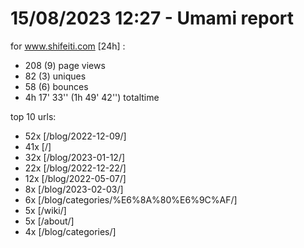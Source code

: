 # 15/08/2023 12:27 - Umami report
for www.shifeiti.com [24h] :

 - 208 (9) page views
 - 82 (3) uniques
 - 58 (6) bounces
 - 4h 17' 33'' (1h 49' 42'') totaltime


top 10 urls:
 - 52x [/blog/2022-12-09/]
 - 41x [/]
 - 32x [/blog/2023-01-12/]
 - 22x [/blog/2022-12-22/]
 - 12x [/blog/2022-05-07/]
 - 8x [/blog/2023-02-03/]
 - 6x [/blog/categories/%E6%8A%80%E6%9C%AF/]
 - 5x [/wiki/]
 - 5x [/about/]
 - 4x [/blog/categories/]


